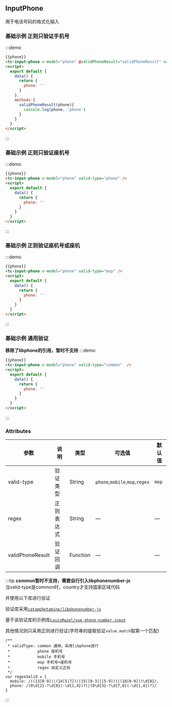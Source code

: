 ## InputPhone

用于电话号码的格式化输入

### 基础示例 正则只验证手机号

:::demo

```html
{{phone}}
<tc-input-phone v-model="phone" @validPhoneResult="validPhoneResult" valid-type="mobile" />
<script>
  export default {
    data() {
      return {
        phone: ''
      }
    },
    methods:{
      validPhoneResult(phone){
        console.log(phone, 'phone')
      }
    }
  }
</script>
```

:::

### 基础示例 正则只验证座机号

:::demo

```html
{{phone}}
<tc-input-phone v-model="phone" valid-type="phone" />
<script>
  export default {
    data() {
      return {
        phone: ''
      }
    }
  }
</script>
```

:::

### 基础示例 正则验证座机号或座机

:::demo

```html
{{phone}}
<tc-input-phone v-model="phone" valid-type="mop" />
<script>
  export default {
    data() {
      return {
        phone: ''
      }
    }
  }
</script>
```

:::

### 基础示例 通用验证

**移除了libphone的引用，暂时不支持**
:::demo

```html
{{phone}}
<tc-input-phone v-model="phone" valid-type="common"  />
<script>
  export default {
    data() {
      return {
        phone: ''
      }
    }
  }
</script>
```

:::

### Attributes

| 参数 | 说明 | 类型 | 可选值 | 默认值   |
|------  |-----|---- |----- |---- |
| valid-type | 验证类型 | String | `phone`,`mobile`,`mop`,`regex` | `mop` |
| regex | 正则表达式 | String | — | — |
| validPhoneResult | 验证回调 | Function | — | — |

:::tip
**common暂时不支持，需要自行引入libphonenumber-js**<br/>
当valid-type是common时，country才支持国家区域代码

并使用以下库进行验证

验证库采用[`catamphetamine/libphonenumber-js`](https://github.com/catamphetamine/libphonenumber-js)

基于该验证库的示例库[`LouisMazel/vue-phone-number-input`](https://louismazel.github.io/vue-phone-number-input/)

其他情况则只采用正则进行验证(字符串的提取验证`value.match`取第一个匹配)

```
/**
 * validType: common 通用，采用libphone进行
 *            phone 座机号
 *            mobile 手机号
 *            mop 手机号+座机号
 *            regex 自定义正则
 */
var regexValid = {
  mobile: /((13[0-9])|(14[5|7])|(15([0-3]|[5-9]))|(18[0-9]))\d{8}/,
  phone: /(0\d{2}-?\d{8}(-\d{1,4})?)|(0\d{3}-?\d{7,8}(-\d{1,4})?)/
}
```

:::
